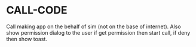 # CALL-CODE
Call making app on the behalf of sim (not on the base of internet). Also show permission dialog to the user if get permission then start call, if deny then show toast.
